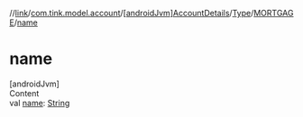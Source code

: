 //[link](../../../../index.md)/[com.tink.model.account](../../../index.md)/[[androidJvm]AccountDetails](../../index.md)/[Type](../index.md)/[MORTGAGE](index.md)/[name](name.md)



# name  
[androidJvm]  
Content  
val [name](name.md): [String](https://kotlinlang.org/api/latest/jvm/stdlib/kotlin/-string/index.html)  



